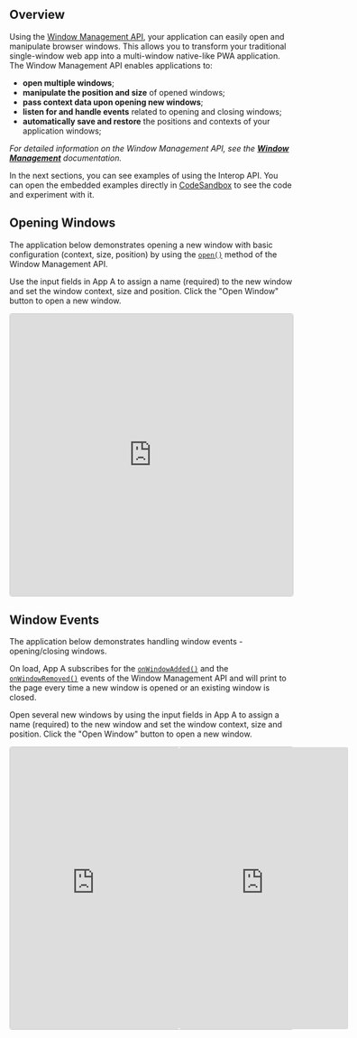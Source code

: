 ## Overview

Using the [Window Management API](../../../reference/core/latest/windows/index.html), your application can easily open and manipulate browser windows. This allows you to transform your traditional single-window web app into a multi-window native-like PWA application. The Window Management API enables applications to:

- **open multiple windows**;
- **manipulate the position and size** of opened windows;
- **pass context data upon opening new windows**;
- **listen for and handle events** related to opening and closing windows;
- **automatically save and restore** the positions and contexts of your application windows;

*For detailed information on the Window Management API, see the [**Window Management**](../../../glue42-concepts/windows/window-management/javascript/index.html) documentation.*

In the next sections, you can see examples of using the Interop API. You can open the embedded examples directly in [CodeSandbox](https://codesandbox.io) to see the code and experiment with it.

## Opening Windows

The application below demonstrates opening a new window with basic configuration (context, size, position) by using the [`open()`](../../../reference/core/latest/windows/index.html#!API-open) method of the Window Management API.

Use the input fields in App A to assign a name (required) to the new window and set the window context, size and position. Click the "Open Window" button to open a new window.

<div style="display: flex;border: 1px solid #ccc;border-radius: 4px;">
    <iframe src="https://jp8hk.csb.app/app-a/index.html" style="width:100%; height:500px; border:0; border-radius: 4px; overflow:hidden;"></iframe>
</div>

<!-- ## Window Discovery

The application below demonstrates discovering a window by name.

Open several new windows by using the input fields in App A to assign a name (required) to the new window and set the window context, size and position. Click the "Open Window" button to open a new window.

Input the name of the window you want to search for and click the search button. If a window with the specified name is found, its ID and context (if available) will be printed on the page.

example 11 -->

## Window Events

The application below demonstrates handling window events - opening/closing windows.

On load, App A subscribes for the [`onWindowAdded()`](../../../reference/core/latest/windows/index.html#!API-onWindowAdded) and the [`onWindowRemoved()`](../../../reference/core/latest/windows/index.html#!API-onWindowRemoved) events of the Window Management API and will print to the page every time a new window is opened or an existing window is closed. 

Open several new windows by using the input fields in App A to assign a name (required) to the new window and set the window context, size and position. Click the "Open Window" button to open a new window.

<div style="display: flex;border: 1px solid #ccc;border-radius: 4px;">
    <iframe src="https://jwc9w.csb.app/app-a/index.html" style="width:100%; height:500px; border:0; border-radius: 4px; overflow:hidden;"></iframe>
    <iframe src="https://jwc9w.csb.app/app-b/index.html" style="width:100%; height:500px; border:0; border-radius: 4px; overflow:hidden;"></iframe>
</div>

<!-- ## Window Operations

The application below demonstrates manipulating already opened windows.

Open several new windows by using the input fields in App A to assign a name (required) to the new window and set the window context, size and position. Click the "Open Window" button to open a new window.

Use the "Open Window" and "Update Window" radio buttons to toggle between the options for creating new windows and updating existing ones. Select the "Update Window" option, select from the dropdown menu a window to update and set new position, size and/or context for the selected window. Click "Update Window" button to update the selected window.

example 13 -->